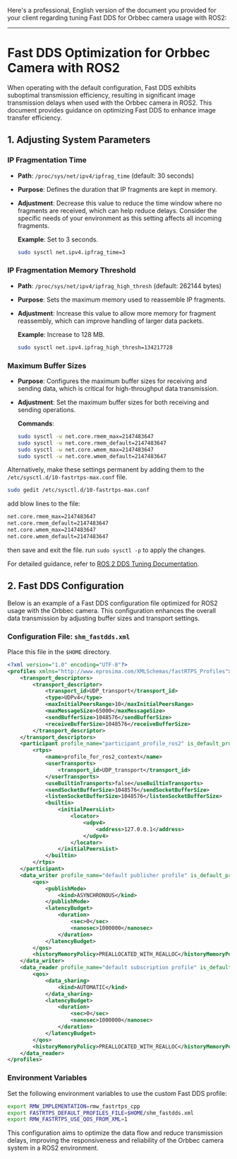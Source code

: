 Here's a professional, English version of the document you provided for your client regarding tuning Fast DDS for Orbbec
camera usage with ROS2:

---

# Fast DDS Optimization for Orbbec Camera with ROS2

When operating with the default configuration, Fast DDS exhibits suboptimal transmission efficiency, resulting in
significant image transmission delays when used with the Orbbec camera in ROS2. This document provides guidance on
optimizing Fast DDS to enhance image transfer efficiency.

## 1. Adjusting System Parameters

### IP Fragmentation Time

- **Path**: `/proc/sys/net/ipv4/ipfrag_time` (default: 30 seconds)
- **Purpose**: Defines the duration that IP fragments are kept in memory.
- **Adjustment**: Decrease this value to reduce the time window where no fragments are received, which can help reduce
  delays. Consider the specific needs of your environment as this setting affects all incoming fragments.

  **Example**: Set to 3 seconds.

  ```bash
  sudo sysctl net.ipv4.ipfrag_time=3
  ```

### IP Fragmentation Memory Threshold

- **Path**: `/proc/sys/net/ipv4/ipfrag_high_thresh` (default: 262144 bytes)
- **Purpose**: Sets the maximum memory used to reassemble IP fragments.
- **Adjustment**: Increase this value to allow more memory for fragment reassembly, which can improve handling of larger
  data packets.

  **Example**: Increase to 128 MB.

  ```bash
  sudo sysctl net.ipv4.ipfrag_high_thresh=134217728
  ```

### Maximum Buffer Sizes

- **Purpose**: Configures the maximum buffer sizes for receiving and sending data, which is critical for high-throughput
  data transmission.
- **Adjustment**: Set the maximum buffer sizes for both receiving and sending operations.

  **Commands**:

  ```bash
  sudo sysctl -w net.core.rmem_max=2147483647
  sudo sysctl -w net.core.rmem_default=2147483647
  sudo sysctl -w net.core.wmem_max=2147483647
  sudo sysctl -w net.core.wmem_default=2147483647
  ```

Alternatively, make these settings permanent by adding them to the `/etc/sysctl.d/10-fastrtps-max.conf` file.

```bash
sudo gedit /etc/sysctl.d/10-fastrtps-max.conf
```

add blow lines to the file:

```bash
net.core.rmem_max=2147483647
net.core.rmem_default=2147483647
net.core.wmem_max=2147483647
net.core.wmem_default=2147483647
```

then save and exit the file. run `sudo sysctl -p` to apply the changes.

For detailed guidance, refer
to [ROS 2 DDS Tuning Documentation](https://docs.ros.org/en/foxy/How-To-Guides/DDS-tuning.html).

## 2. Fast DDS Configuration

Below is an example of a Fast DDS configuration file optimized for ROS2 usage with the Orbbec camera. This configuration
enhances the overall data transmission by adjusting buffer sizes and transport settings.

### Configuration File: `shm_fastdds.xml`

Place this file in the `$HOME` directory.

```xml
<?xml version="1.0" encoding="UTF-8"?>
<profiles xmlns="http://www.eprosima.com/XMLSchemas/fastRTPS_Profiles">
    <transport_descriptors>
        <transport_descriptor>
            <transport_id>UDP_transport</transport_id>
            <type>UDPv4</type>
            <maxInitialPeersRange>10</maxInitialPeersRange>
            <maxMessageSize>65000</maxMessageSize>
            <sendBufferSize>1048576</sendBufferSize>
            <receiveBufferSize>1048576</receiveBufferSize>
        </transport_descriptor>
    </transport_descriptors>
    <participant profile_name="participant_profile_ros2" is_default_profile="true">
        <rtps>
            <name>profile_for_ros2_context</name>
            <userTransports>
                <transport_id>UDP_transport</transport_id>
            </userTransports>
            <useBuiltinTransports>false</useBuiltinTransports>
            <sendSocketBufferSize>1048576</sendSocketBufferSize>
            <listenSocketBufferSize>1048576</listenSocketBufferSize>
            <builtin>
                <initialPeersList>
                    <locator>
                        <udpv4>
                            <address>127.0.0.1</address>
                        </udpv4>
                    </locator>
                </initialPeersList>
            </builtin>
        </rtps>
    </participant>
    <data_writer profile_name="default publisher profile" is_default_profile="true">
        <qos>
            <publishMode>
                <kind>ASYNCHRONOUS</kind>
            </publishMode>
            <latencyBudget>
                <duration>
                    <sec>0</sec>
                    <nanosec>1000000</nanosec>
                </duration>
            </latencyBudget>
        </qos>
        <historyMemoryPolicy>PREALLOCATED_WITH_REALLOC</historyMemoryPolicy>
    </data_writer>
    <data_reader profile_name="default subscription profile" is_default_profile="true">
        <qos>
            <data_sharing>
                <kind>AUTOMATIC</kind>
            </data_sharing>
            <latencyBudget>
                <duration>
                    <sec>0</sec>
                    <nanosec>1000000</nanosec>
                </duration>
            </latencyBudget>
        </qos>
        <historyMemoryPolicy>PREALLOCATED_WITH_REALLOC</historyMemoryPolicy>
    </data_reader>
</profiles>
```

### Environment Variables

Set the following environment variables to use the custom Fast DDS profile:

```bash
export RMW_IMPLEMENTATION=rmw_fastrtps_cpp
export FASTRTPS_DEFAULT_PROFILES_FILE=$HOME/shm_fastdds.xml
export RMW_FASTRTPS_USE_QOS_FROM_XML=1
```

This configuration aims to optimize the data flow and reduce transmission delays, improving the responsiveness and
reliability of the Orbbec camera system in a ROS2 environment.
